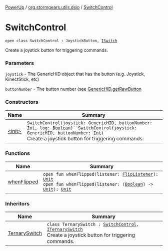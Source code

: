 [PowerUp](../../index.md) / [org.stormgears.utils.dsio](../index.md) / [SwitchControl](./index.md)

# SwitchControl

`open class SwitchControl : JoystickButton, `[`ISwitch`](../-i-switch/index.md)

Create a joystick button for triggering commands.

### Parameters

`joystick` - The GenericHID object that has the button (e.g. Joystick, KinectStick,
etc)

`buttonNumber` - The button number (see [GenericHID.getRawButton](#)

### Constructors

| Name | Summary |
|---|---|
| [&lt;init&gt;](-init-.md) | `SwitchControl(joystick: GenericHID, buttonNumber: `[`Int`](https://kotlinlang.org/api/latest/jvm/stdlib/kotlin/-int/index.html)`, log: `[`Boolean`](https://kotlinlang.org/api/latest/jvm/stdlib/kotlin/-boolean/index.html)`)``SwitchControl(joystick: GenericHID, buttonNumber: `[`Int`](https://kotlinlang.org/api/latest/jvm/stdlib/kotlin/-int/index.html)`)`<br>Create a joystick button for triggering commands. |

### Functions

| Name | Summary |
|---|---|
| [whenFlipped](when-flipped.md) | `open fun whenFlipped(listener: `[`FlipListener`](../-i-switch/-flip-listener/index.md)`): `[`Unit`](https://kotlinlang.org/api/latest/jvm/stdlib/kotlin/-unit/index.html)<br>`open fun whenFlipped(listener: (`[`Boolean`](https://kotlinlang.org/api/latest/jvm/stdlib/kotlin/-boolean/index.html)`) -> `[`Unit`](https://kotlinlang.org/api/latest/jvm/stdlib/kotlin/-unit/index.html)`): `[`Unit`](https://kotlinlang.org/api/latest/jvm/stdlib/kotlin/-unit/index.html) |

### Inheritors

| Name | Summary |
|---|---|
| [TernarySwitch](../-ternary-switch/index.md) | `class TernarySwitch : `[`SwitchControl`](./index.md)`, `[`ITernarySwitch`](../-i-ternary-switch/index.md)<br>Create a joystick button for triggering commands. |
